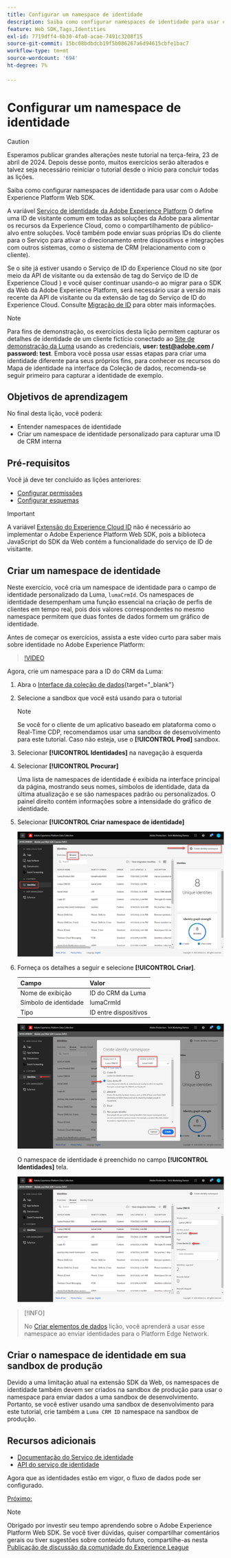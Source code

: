 ```yaml
---
title: Configurar um namespace de identidade
description: Saiba como configurar namespaces de identidade para usar com o Adobe Experience Platform Web SDK. Esta lição é parte do tutorial Implementar o Adobe Experience Cloud com o SDK da Web.
feature: Web SDK,Tags,Identities
exl-id: 7719dff4-6b30-4fa0-acae-7491c3208f15
source-git-commit: 15bc08bdbdcb19f5b086267a6d94615cbfe1bac7
workflow-type: tm+mt
source-wordcount: '694'
ht-degree: 7%

---
```


# Configurar um namespace de identidade


>[!CAUTION]
>
>Esperamos publicar grandes alterações neste tutorial na terça-feira, 23 de abril de 2024. Depois desse ponto, muitos exercícios serão alterados e talvez seja necessário reiniciar o tutorial desde o início para concluir todas as lições.

Saiba como configurar namespaces de identidade para usar com o Adobe Experience Platform Web SDK.

A variável [Serviço de identidade da Adobe Experience Platform](https://experienceleague.adobe.com/docs/id-service/using/home.html?lang=pt-BR) O define uma ID de visitante comum em todas as soluções da Adobe para alimentar os recursos da Experience Cloud, como o compartilhamento de público-alvo entre soluções. Você também pode enviar suas próprias IDs do cliente para o Serviço para ativar o direcionamento entre dispositivos e integrações com outros sistemas, como o sistema de CRM (relacionamento com o cliente).

Se o site já estiver usando o Serviço de ID do Experience Cloud no site (por meio da API de visitante ou da extensão de tag do Serviço de ID de Experience Cloud ) e você quiser continuar usando-o ao migrar para o SDK da Web da Adobe Experience Platform, será necessário usar a versão mais recente da API de visitante ou da extensão de tag do Serviço de ID do Experience Cloud. Consulte [Migração de ID](https://experienceleague.adobe.com/docs/experience-platform/edge/identity/overview.html?lang=en) para obter mais informações.

>[!NOTE]
>
> Para fins de demonstração, os exercícios desta lição permitem capturar os detalhes de identidade de um cliente fictício conectado ao [Site de demonstração da Luma](https://luma.enablementadobe.com/content/luma/us/en.html) usando as credenciais, **user: test@adobe.com / password: test**. Embora você possa usar essas etapas para criar uma identidade diferente para seus próprios fins, para conhecer os recursos do Mapa de identidade na interface da Coleção de dados, recomenda-se seguir primeiro para capturar a identidade de exemplo.

## Objetivos de aprendizagem

No final desta lição, você poderá:

* Entender namespaces de identidade
* Criar um namespace de identidade personalizado para capturar uma ID de CRM interna


## Pré-requisitos

Você já deve ter concluído as lições anteriores:

* [Configurar permissões](configure-permissions.md)
* [Configurar esquemas](configure-schemas.md)

>[!IMPORTANT]
>
>A variável [Extensão do Experience Cloud ID](https://exchange.adobe.com/experiencecloud.details.100160.adobe-experience-cloud-id-launch-extension.html) não é necessário ao implementar o Adobe Experience Platform Web SDK, pois a biblioteca JavaScript do SDK da Web contém a funcionalidade do serviço de ID de visitante.

## Criar um namespace de identidade

Neste exercício, você cria um namespace de identidade para o campo de identidade personalizado da Luma, `lumaCrmId`. Os namespaces de identidade desempenham uma função essencial na criação de perfis de clientes em tempo real, pois dois valores correspondentes no mesmo namespace permitem que duas fontes de dados formem um gráfico de identidade.

Antes de começar os exercícios, assista a este vídeo curto para saber mais sobre identidade no Adobe Experience Platform:
>[!VIDEO](https://video.tv.adobe.com/v/27841?learn=on)

Agora, crie um namespace para a ID do CRM da Luma:

1. Abra o [Interface da coleção de dados](https://launch.adobe.com/){target="_blank"}
1. Selecione a sandbox que você está usando para o tutorial

   >[!NOTE]
   >
   >Se você for o cliente de um aplicativo baseado em plataforma como o Real-Time CDP, recomendamos usar uma sandbox de desenvolvimento para este tutorial. Caso não esteja, use o **[!UICONTROL Prod]** sandbox.

1. Selecionar **[!UICONTROL Identidades]** na navegação à esquerda
1. Selecionar **[!UICONTROL Procurar]**

   Uma lista de namespaces de identidade é exibida na interface principal da página, mostrando seus nomes, símbolos de identidade, data da última atualização e se são namespaces padrão ou personalizados. O painel direito contém informações sobre a intensidade do gráfico de identidade.

1. Selecionar **[!UICONTROL Criar namespace de identidade]**

   ![Exibir identidades](assets/configure-identities-screen.png)

1. Forneça os detalhes a seguir e selecione **[!UICONTROL Criar]**.

   | Campo | Valor |
   |---------------|-----------|
   | Nome de exibição | ID do CRM da Luma |
   | Símbolo de identidade | lumaCrmId |
   | Tipo | ID entre dispositivos |


   ![Criar namespaces](assets/identities-create-namespace.png)


   O namespace de identidade é preenchido no campo **[!UICONTROL Identidades]** tela.

   ![Criar namespaces](assets/configure-identities-namespace-lumaCrmId.png)


>[!INFO]
>
> No [Criar elementos de dados](create-data-elements.md) lição, você aprenderá a usar esse namespace ao enviar identidades para o Platform Edge Network.

## Criar o namespace de identidade em sua sandbox de produção

Devido a uma limitação atual na extensão SDK da Web, os namespaces de identidade também devem ser criados na sandbox de produção para usar o namespace para enviar dados a uma sandbox de desenvolvimento. Portanto, se você estiver usando uma sandbox de desenvolvimento para este tutorial, crie também a `Luma CRM ID` namespace na sandbox de produção.

## Recursos adicionais

* [Documentação do Serviço de identidade](https://experienceleague.adobe.com/docs/experience-platform/identity/home.html?lang=pt-BR)
* [API do serviço de identidade](https://www.adobe.io/experience-platform-apis/references/identity-service/)

Agora que as identidades estão em vigor, o fluxo de dados pode ser configurado.

[Próximo: ](configure-datastream.md)

>[!NOTE]
>
>Obrigado por investir seu tempo aprendendo sobre o Adobe Experience Platform Web SDK. Se você tiver dúvidas, quiser compartilhar comentários gerais ou tiver sugestões sobre conteúdo futuro, compartilhe-as nesta [Publicação de discussão da comunidade do Experience League](https://experienceleaguecommunities.adobe.com/t5/adobe-experience-platform-launch/tutorial-discussion-implement-adobe-experience-cloud-with-web/td-p/444996)
